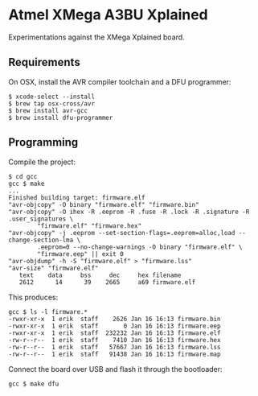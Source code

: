 # Atmel XMega A3BU Xplained

Experimentations against the XMega Xplained board.

## Requirements

On OSX, install the AVR compiler toolchain and a DFU programmer:

```
$ xcode-select --install
$ brew tap osx-cross/avr
$ brew install avr-gcc
$ brew install dfu-programmer
```

## Programming

Compile the project:

```
$ cd gcc
gcc $ make
...
Finished building target: firmware.elf
"avr-objcopy" -O binary "firmware.elf" "firmware.bin"
"avr-objcopy" -O ihex -R .eeprom -R .fuse -R .lock -R .signature -R .user_signatures \
        "firmware.elf" "firmware.hex"
"avr-objcopy" -j .eeprom --set-section-flags=.eeprom=alloc,load --change-section-lma \
        .eeprom=0 --no-change-warnings -O binary "firmware.elf" \
        "firmware.eep" || exit 0
"avr-objdump" -h -S "firmware.elf" > "firmware.lss"
"avr-size" "firmware.elf"
   text	   data	    bss	    dec	    hex	filename
   2612	     14	     39	   2665	    a69	firmware.elf
```

This produces:

```
gcc $ ls -l firmware.*
-rwxr-xr-x  1 erik  staff    2626 Jan 16 16:13 firmware.bin
-rwxr-xr-x  1 erik  staff       0 Jan 16 16:13 firmware.eep
-rwxr-xr-x  1 erik  staff  232232 Jan 16 16:13 firmware.elf
-rw-r--r--  1 erik  staff    7410 Jan 16 16:13 firmware.hex
-rw-r--r--  1 erik  staff   57667 Jan 16 16:13 firmware.lss
-rw-r--r--  1 erik  staff   91438 Jan 16 16:13 firmware.map
```

Connect the board over USB and flash it through the bootloader:

```
gcc $ make dfu
```
